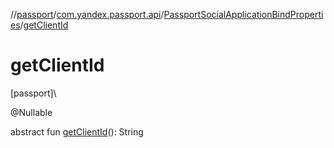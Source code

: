 //[passport](../../../index.md)/[com.yandex.passport.api](../index.md)/[PassportSocialApplicationBindProperties](index.md)/[getClientId](get-client-id.md)

# getClientId

[passport]\

@Nullable

abstract fun [getClientId](get-client-id.md)(): String
